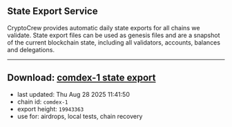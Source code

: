 ## State Export Service
CryptoCrew provides automatic daily state exports for all chains we validate. State export files can be used as genesis files and are a snapshot of the current blockchain state, including all validators, accounts, balances and delegations.

---
**Download: [comdex-1 state export](https://dl-eu2.ccvalidators.com/SERVICE/comdex/comdex-1_export_19943363.json)**
---

- last updated: Thu Aug 28 2025 11:41:50
- chain id: `comdex-1`
- export height: `19943363`
- use for: airdrops, local tests, chain recovery

